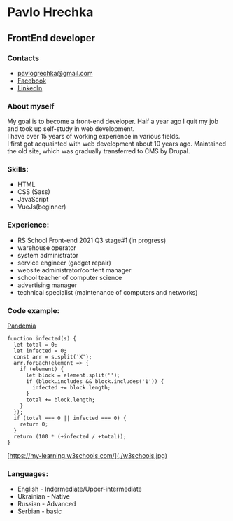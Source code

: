 # Pavlo Hrechka
## FrontEnd developer

### Contacts
* pavlogrechka@gmail.com
* [Facebook](https://www.facebook.com/pavlogrechka/)
* [LinkedIn](https://www.linkedin.com/in/pavlo-hrechka-6ba9a2174/)

### About myself
My goal is to become a front-end developer.
Half a year ago I quit my job and took up self-study in web development.  
I have over 15 years of working experience in various fields.  
I first got acquainted with web development about 10 years ago. Maintained the old site, which was gradually transferred to CMS by Drupal.  


### Skills:
* HTML
* CSS (Sass)
* JavaScript
* VueJs(beginner)  


### Experience:
* RS School Front-end 2021 Q3 stage#1 (in progress)
* warehouse operator
* system administrator
* service engineer (gadget repair)
* website administrator/content manager
* school teacher of computer science
* advertising manager
* technical specialist (maintenance of computers and networks)

### Code example:
[Pandemia](https://www.codewars.com/kata/5e2596a9ad937f002e510435/javascript)
```
function infected(s) {
  let total = 0;
  let infected = 0;
  const arr = s.split('X');
  arr.forEach(element => {
    if (element) {
      let block = element.split('');
      if (block.includes && block.includes('1')) {
        infected += block.length;
      }
      total += block.length;
    }
  });
  if (total === 0 || infected === 0) {
    return 0;
  }
  return (100 * (+infected / +total));
}
```

[https://my-learning.w3schools.com/](./w3schools.jpg)

### Languages:
* English - Indermediate/Upper-intermediate
* Ukrainian - Native
* Russian - Advanced
* Serbian - basic
